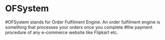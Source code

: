 # OFSystem
#OFSystem stands for Order Fulfilment Engine. An order fulfilment engine is something that processes your orders once you complete #the payment procedure of any e-commerce website like Flipkart etc. 
